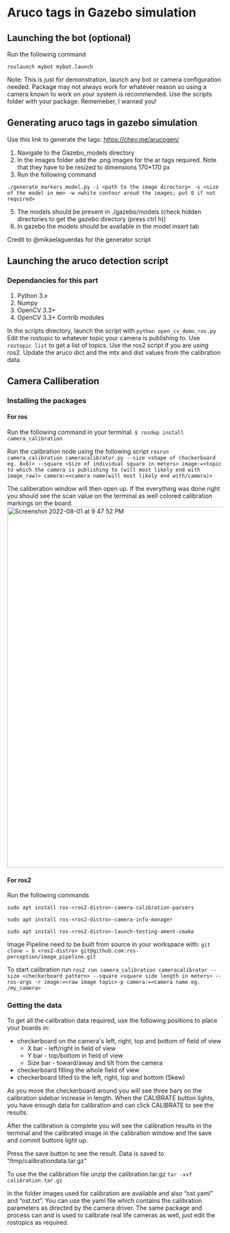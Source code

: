 # Aruco tags in Gazebo simulation

## Launching the bot (optional) 

Run the following command
```
roslaunch mybot mybot.launch
```
Note: This is just for demonstration, launch any bot or camera configuration needed. Package may not always work for whatever reason so using a camera known to work on your system is recommended. Use the scripts folder with your package. Rememeber, I warned you!
## Generating aruco tags in gazebo simulation 

Use this link to generate the tags: https://chev.me/arucogen/

1. Navigate to the Gazebo_models directory 
2. In the images folder add the .png images for the ar tags required. Note that they have to be resized to dimensions 170*170 px
3. Run the following command
```
./generate_markers_model.py -i <path to the image directory> -s <size of the model in mm> -w <white contour aroud the images; put 0 if not required>
```
5. The models should be present in ./gazebo/models (check hidden directories to get the gazebo directory (press ctrl h))
6. In gazebo the models should be available in the model insert tab 

Credit to @mikaelaguerdas for the generator script

## Launching the aruco detection script

### Dependancies for this part

1. Python 3.x
2. Numpy
3. OpenCV 3.3+
4. OpenCV 3.3+ Contrib modules

In the scripts directory, launch the script with `python open_cv_demo_ros.py`
Edit the rostopic to whatever topic your camera is publishing to. Use `rostopic list` to get a list of topics.
Use the ros2 script if you are using ros2. Update the aruco dict and the mtx and dist values from the calibration data.

## Camera Calliberation

### Installing the packages

#### For ros

Run the following command in your terminal.
`$ rosdep install camera_calibration`

Run the calibration node using the following script
`rosrun camera_calibration cameracalibrator.py --size <shape of checkerboard eg. 8x6)> --square <Size of individual square in meters> image:=<topic to which the camera is publishing to (will most likely end with image_raw)> camera:=<camera name(will most likely end with/camera)>`

The caliberation window will then open up. If the everything was done right you should see the scan value on the terminal as well colored calibration markings on the board. 
<img width="844" alt="Screenshot 2022-08-01 at 9 47 52 PM" src="https://user-images.githubusercontent.com/96363931/224107699-8c36f357-41b3-42f0-9dae-ab18088af356.png">

#### For ros2

Run the following commands
```
sudo apt install ros-<ros2-distro>-camera-calibration-parsers

sudo apt install ros-<ros2-distro>-camera-info-manager

sudo apt install ros-<ros2-distro>-launch-testing-ament-cmake

```
Image Pipeline need to be built from source in your workspace with:
`git clone – b <ros2-distro> git@github.com:ros-perception/image_pipeline.git`

To start calibration run 
`ros2 run camera_calibration cameracalibrator --size <checkerboard pattern> --square <square side length in meters> --ros-args -r image:=<raw image topic>-p camera:=<camera name eg. /my_camera>`

### Getting the data

To get all the calibration data required, use the following positions to place your boards in:
- checkerboard on the camera's left, right, top and bottom of field of view
  - X bar - left/right in field of view
  - Y bar - top/bottom in field of view
  - Size bar - toward/away and tilt from the camera
- checkerboard filling the whole field of view
- checkerboard tilted to the left, right, top and bottom (Skew)

As you move the checkerboard around you will see three bars on the calibration sidebar increase in length. When the CALIBRATE button lights, you have enough data for calibration and can click CALIBRATE to see the results.

After the calibration is complete you will see the calibration results in the terminal and the calibrated image in the calibration window and the save and commit buttons light up. 

Press the save button to see the result. Data is saved to “/tmp/calibrationdata.tar.gz”

To use the the calibration file unzip the calibration.tar.gz `tar -xvf calibration.tar.gz`

In the folder images used for calibration are available and also “ost.yaml” and “ost.txt”. You can use the yaml file which contains the calibration parameters as directed by the camera driver.
The same package and process can and is used to calibrate real life cameras as well, just edit the rostopics as required.
